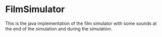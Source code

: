 # FilmSimulator
This is the java implementation of the film simulator with some sounds at the end of the simulation and during the simulation.
